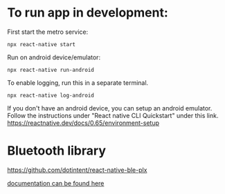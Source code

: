 # To run app in development:

First start the metro service:

```
npx react-native start
```

Run on android device/emulator:

```
npx react-native run-android
```

To enable logging, run this in a separate terminal.

```
npx react-native log-android
```

If you don't have an android device, you can setup an android emulator.
Follow the instructions under "React native CLI Quickstart" under this link.
https://reactnative.dev/docs/0.65/environment-setup

# Bluetooth library

https://github.com/dotintent/react-native-ble-plx

[documentation can be found here](https://dotintent.github.io/react-native-ble-plx/)
